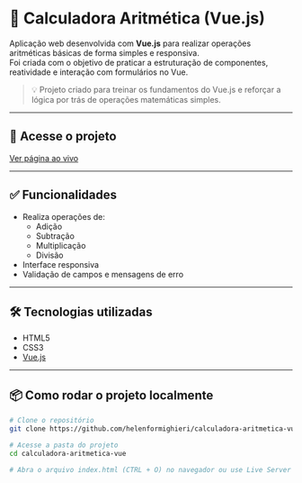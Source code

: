 # 🧮 Calculadora Aritmética (Vue.js)

Aplicação web desenvolvida com **Vue.js** para realizar operações aritméticas básicas de forma simples e responsiva.  
Foi criada com o objetivo de praticar a estruturação de componentes, reatividade e interação com formulários no Vue.

> 💡 Projeto criado para treinar os fundamentos do Vue.js e reforçar a lógica por trás de operações matemáticas simples.

---

## 🔗 Acesse o projeto

[Ver página ao vivo](https://helenformighieri.github.io/calculadora-aritmetica-vue/)

---

## ✅ Funcionalidades

- Realiza operações de:
  - Adição
  - Subtração
  - Multiplicação
  - Divisão
- Interface responsiva
- Validação de campos e mensagens de erro

---

## 🛠️ Tecnologias utilizadas

- HTML5  
- CSS3  
- [Vue.js](https://vuejs.org/)

---

## 📦 Como rodar o projeto localmente

```bash
# Clone o repositório
git clone https://github.com/helenformighieri/calculadora-aritmetica-vue.git

# Acesse a pasta do projeto
cd calculadora-aritmetica-vue

# Abra o arquivo index.html (CTRL + O) no navegador ou use Live Server no VS Code
